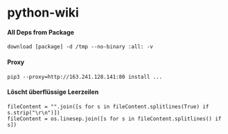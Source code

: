 # python-wiki

#### All Deps from Package
`download [package] -d /tmp --no-binary :all: -v`

#### Proxy
`pip3 --proxy=http://163.241.128.141:80 install ...`

#### Löscht überflüssige Leerzeilen
```
fileContent = "".join([s for s in fileContent.splitlines(True) if s.strip("\r\n")])
fileContent = os.linesep.join([s for s in fileContent.splitlines() if s])
```
